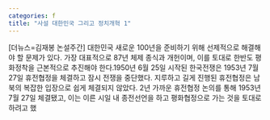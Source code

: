 ```yaml
---
categories: f
title: "사설 대한민국 그리고 정치개혁 1"
---
```

[더뉴스=김재봉 논설주간] 대한민국 새로운 100년을 준비하기 위해 선제적으로 해결해야 할 문제가 있다. 가장 대표적으로 87년 체제 종식과 개헌이며, 이를 토대로 한반도 평화정착을 근본적으로 추진해야 한다.1950년 6월 25일 시작된 한국전쟁은 1953년 7월 27일 휴전협정을 체결하고 잠시 전쟁을 중단했다. 지루하고 길게 진행된 휴전협정은 남북의 복잡한 입장으로 쉽게 체결되지 않았다. 2년 가까운 휴전협정 논의를 통해 1953년 7월 27일 체결됐고, 이는 이른 시일 내 종전선언을 하고 평화협정으로 가는 것을 토대로 하려고 했